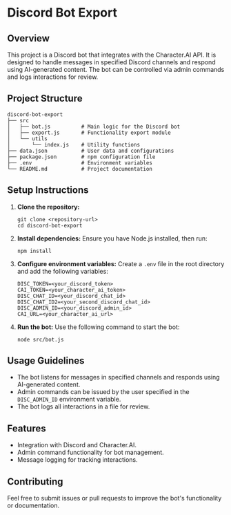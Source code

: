 # Discord Bot Export

## Overview
This project is a Discord bot that integrates with the Character.AI API. It is designed to handle messages in specified Discord channels and respond using AI-generated content. The bot can be controlled via admin commands and logs interactions for review.

## Project Structure
```
discord-bot-export
├── src
│   ├── bot.js          # Main logic for the Discord bot
│   ├── export.js       # Functionality export module
│   └── utils
│       └── index.js    # Utility functions
├── data.json           # User data and configurations
├── package.json        # npm configuration file
├── .env                # Environment variables
└── README.md           # Project documentation
```

## Setup Instructions

1. **Clone the repository:**
   ```
   git clone <repository-url>
   cd discord-bot-export
   ```

2. **Install dependencies:**
   Ensure you have Node.js installed, then run:
   ```
   npm install
   ```

3. **Configure environment variables:**
   Create a `.env` file in the root directory and add the following variables:
   ```
   DISC_TOKEN=<your_discord_token>
   CAI_TOKEN=<your_character_ai_token>
   DISC_CHAT_ID=<your_discord_chat_id>
   DISC_CHAT_ID2=<your_second_discord_chat_id>
   DISC_ADMIN_ID=<your_discord_admin_id>
   CAI_URL=<your_character_ai_url>
   ```

4. **Run the bot:**
   Use the following command to start the bot:
   ```
   node src/bot.js
   ```

## Usage Guidelines
- The bot listens for messages in specified channels and responds using AI-generated content.
- Admin commands can be issued by the user specified in the `DISC_ADMIN_ID` environment variable.
- The bot logs all interactions in a file for review.

## Features
- Integration with Discord and Character.AI.
- Admin command functionality for bot management.
- Message logging for tracking interactions.

## Contributing
Feel free to submit issues or pull requests to improve the bot's functionality or documentation.